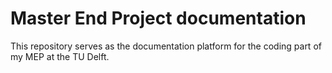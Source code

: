 # Master End Project documentation
This repository serves as the documentation platform for the coding part of my MEP at the TU Delft.

